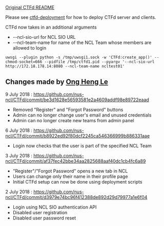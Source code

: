 [Original CTFd README](https://github.com/CTFd/CTFd/blob/master/README.md)

Please see [ctfd-deployment](https://github.com/nus-ncl/ctfd-deployment) for how to deploy CTFd server and clients.

CTFd now takes in an additional arguments 

- --ncl-sio-url for NCL SIO URL
- --ncl-team-name for name of the NCL Team whose members are allowed to login

```
uwsgi --plugin python -s /tmp/uwsgi1.sock -w 'CTFd:create_app()' --chmod-socket=666 --pidfile /tmp/ctfd1.pid --pyargv '--ncl-sio-url http://172.18.178.14:8080 --ncl-team-name ncltest01'
```

## Changes made by [Ong Heng Le](https://github.com/initialshl)

9 July 2018 : https://github.com/nus-ncl/CTFd/commit/be3d1628e56593581e2a4609addf98e89722eaad

- Removed "Register" and "Forgot Password" buttons
- Admin can no longer change user's email and unused credentials
- Admin can no longer create new teams from admin panel

6 July 2018 : https://github.com/nus-ncl/CTFd/commit/b8922ed92f80dcf2245ca546366999b886331aae

- Login now checks that the user is part of the specified NCL Team

3 July 2018 : https://github.com/nus-ncl/CTFd/commit/af37fec42bbe34aa2825688aaf40dc1cb4fc6a89

- "Register"/"Forgot Password" opens a new tab in NCL
- Users can change only their name in their profile page
- Initial CTFd setup can now be done using deployment scripts

2 July 2018 : https://github.com/nus-ncl/CTFd/commit/d3979e74bc96f412388de892d29d79977a1e6f04

- Login using NCL SIO authentication API
- Disabled user registration
- Disabled user password reset
